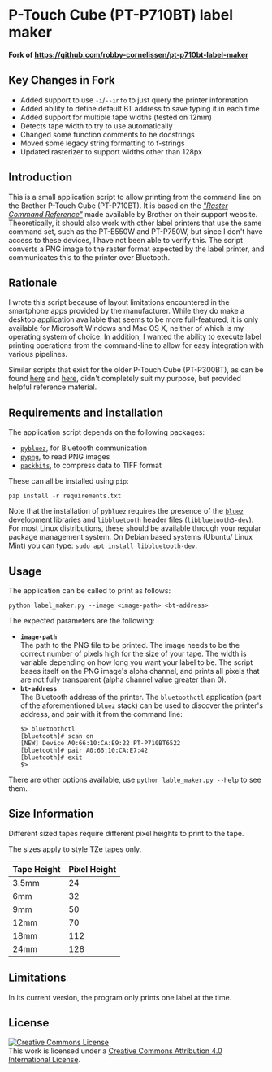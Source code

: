 # P-Touch Cube (PT-P710BT) label maker

**Fork of https://github.com/robby-cornelissen/pt-p710bt-label-maker**

## Key Changes in Fork

* Added support to use `-i`/`--info` to just query the printer information
* Added ability to define default BT address to save typing it in each time
* Added support for multiple tape widths (tested on 12mm)
* Detects tape width to try to use automatically
* Changed some function comments to be docstrings
* Moved some legacy string formatting to f-strings
* Updated rasterizer to support widths other than 128px

## Introduction

This is a small application script to allow printing from the command line on the Brother P-Touch Cube (PT-P710BT). It is based on the _["Raster Command Reference"](https://download.brother.com/welcome/docp100064/cv_pte550wp750wp710bt_eng_raster_101.pdf)_ made available by Brother on their support website. Theoretically, it should also work with other label printers that use the same command set, such as the PT-E550W and PT-P750W, but since I don't have access to these devices, I have not been able to verify this.
The script converts a PNG image to the raster format expected by the label printer, and communicates this to the printer over Bluetooth. 


## Rationale

I wrote this script because of layout limitations encountered in the smartphone apps provided by the manufacturer. While they do make a desktop application available that seems to be more full-featured, it is only available for Microsoft Windows and Mac OS X, neither of which is my operating system of choice. In addition, I wanted the ability to execute label printing operations from the command-line to allow for easy integration with various pipelines.

Similar scripts that exist for the older P-Touch Cube (PT-P300BT), as can be found [here](https://gist.github.com/stecman/ee1fd9a8b1b6f0fdd170ee87ba2ddafd) and [here](https://gist.github.com/dogtopus/64ae743825e42f2bb8ec79cea7ad2057), didn't completely suit my purpose, but provided helpful reference material.


## Requirements and installation

The application script depends on the following packages:

 * [`pybluez`](https://github.com/pybluez/pybluez), for Bluetooth communication
 * [`pypng`](https://github.com/drj11/pypng), to read PNG images
 * [`packbits`](https://github.com/psd-tools/packbits), to compress data to TIFF format

These can all be installed using `pip`:
```
pip install -r requirements.txt
```

Note that the installation of `pybluez` requires the presence of the [`bluez`](http://www.bluez.org/) development libraries and `libbluetooth` header files (`libbluetooth3-dev`). For most Linux distributions, these should be available through your regular package management system. On Debian based systems (Ubuntu/ Linux Mint) you can type: `sudo apt install libbluetooth-dev`.


## Usage

The application can be called to print as follows:

```
python label_maker.py --image <image-path> <bt-address>
```

The expected parameters are the following:

 * **`image-path`**  \
 The path to the PNG file to be printed. The image needs to be the correct number of pixels high for the size of your tape. The width is variable depending on how long you want your label to be. The script bases itself on the PNG image's alpha channel, and prints all pixels that are not fully transparent (alpha channel value greater than 0).
 * **`bt-address`**  \
The Bluetooth address of the printer. The `bluetoothctl` application (part of the aforementioned `bluez` stack) can be used to discover the printer's address, and pair with it from the command line:
    ```
    $> bluetoothctl
    [bluetooth]# scan on
    [NEW] Device A0:66:10:CA:E9:22 PT-P710BT6522
    [bluetooth]# pair A0:66:10:CA:E7:42
    [bluetooth]# exit
    $>
    ```

There are other options available, use `python lable_maker.py --help` to see them. 


## Size Information

Different sized tapes require different pixel heights to print to the tape.

The sizes apply to style TZe tapes only.

| Tape Height | Pixel Height |
|-------------|--------------|
| 3.5mm       | 24           |
| 6mm         | 32           |
| 9mm         | 50           |
| 12mm        | 70           |     
| 18mm        | 112          |
| 24mm        | 128          |


## Limitations

In its current version, the program only prints one label at the time.

## License
<a rel="license" href="http://creativecommons.org/licenses/by/4.0/"><img alt="Creative Commons License" style="border-width:0; vertical-align: middle;" src="https://i.creativecommons.org/l/by/4.0/88x31.png" /></a><br>This work is licensed under a <a rel="license" href="http://creativecommons.org/licenses/by/4.0/">Creative Commons Attribution 4.0 International License</a>.

